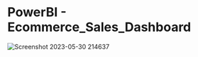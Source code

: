 # PowerBI - Ecommerce_Sales_Dashboard
![Screenshot 2023-05-30 214637](https://github.com/AnjaliKumari021/Ecommerce_Sales_Dashboard_using_PowerBI/assets/169189473/f8db254e-7ae3-44fb-ab30-c449b359b96d)
